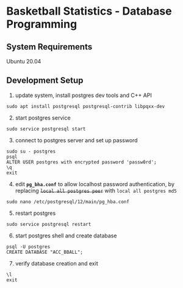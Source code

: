 # Basketball Statistics - Database Programming

## System Requirements
Ubuntu 20.04

## Development Setup
1. update system, install postgres dev tools and C++ API
```
sudo apt install postgresql postgresql-contrib libpqxx-dev
```

2. start postgres service
```
sudo service postgresql start
```

3. connect to postgres server and set up password 
```
sudo su - postgres
psql
ALTER USER postgres with encrypted password 'passw0rd';
\q
exit
```

4. edit **`pg_bha.conf`** to allow localhost password authentication, by replacing ~~`local all postgres peer`~~ with `local all postgres md5`
```
sudo nano /etc/postgresql/12/main/pg_hba.conf
``` 

5. restart postgres
```
sudo service postgresql restart
```

6. start postgres shell and create database
```
psql -U postgres
CREATE DATABASE "ACC_BBALL";
```

7. verify database creation and exit
```
\l
exit
```